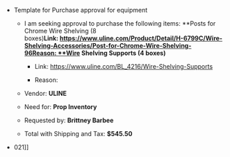 - Template for Purchase approval for equipment
	 - I am seeking approval to purchase the following items: **Posts for Chrome Wire Shelving (8 boxes)**Link: https://www.uline.com/Product/Detail/H-6799C/Wire-Shelving-Accessories/Post-for-Chrome-Wire-Shelving-96Reason: **Wire Shelving Supports (4 boxes)**
		 - Link: https://www.uline.com/BL_4216/Wire-Shelving-Supports

		 - Reason:

	 - Vendor: **ULINE**

	 - Need for: **Prop Inventory**

	 - Requested by: **Brittney Barbee**

	 - Total with Shipping and Tax: **$545.50**

- 021]]

